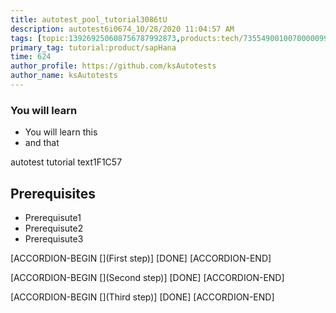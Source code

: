 ```yaml
---
title: autotest_pool_tutorial3086tU
description: autotest6i0674_10/28/2020 11:04:57 AM
tags: [topic:139269250608756787992873,products:tech/73554900100700000996,tutorial:experience/advanced]
primary_tag: tutorial:product/sapHana
time: 624
author_profile: https://github.com/ksAutotests
author_name: ksAutotests
---
```

### You will learn
- You will learn this
- and that

autotest tutorial text1F1C57

## Prerequisites
- Prerequisute1
- Prerequisute2
- Prerequisute3

[ACCORDION-BEGIN [](First step)]
[DONE]
[ACCORDION-END]

[ACCORDION-BEGIN [](Second step)]
[DONE]
[ACCORDION-END]

[ACCORDION-BEGIN [](Third step)]
[DONE]
[ACCORDION-END]

